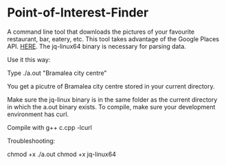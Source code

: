 # Point-of-Interest-Finder
A command line tool that downloads the pictures of your favourite restaurant, bar, eatery, etc. This tool takes advantage of the Google Places API. <a href="https://developers.google.com/places/web-service/search">HERE</a>. The jq-linux64 binary is necessary for parsing data.

Use it this way:

Type ./a.out "Bramalea city centre"

You get a picutre of Bramalea city centre stored in your current directory. 

Make sure the jq-linux binary is in the same folder as the current directory in which the a.out binary exists. To compile, make sure your development environment has curl.

Compile with g++ c.cpp -lcurl

Troubleshooting: 

chmod +x ./a.out
chmod +x jq-linux64
